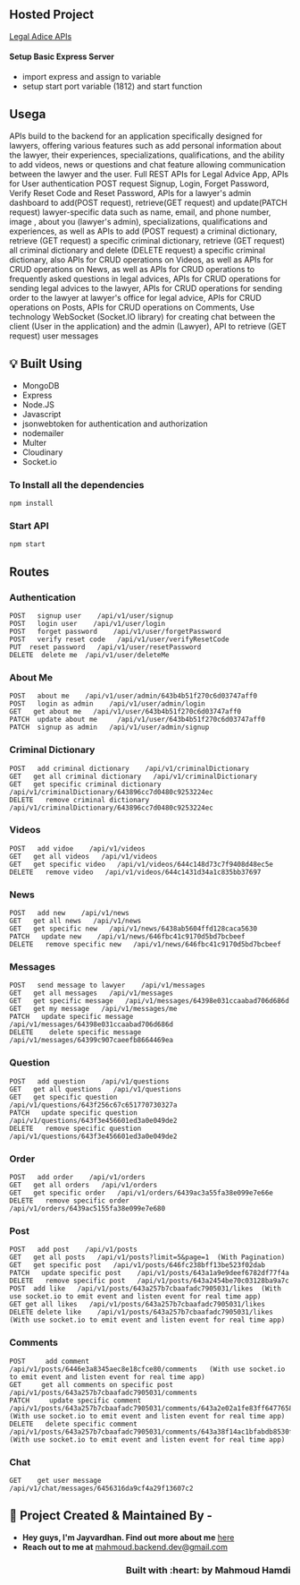 ## Hosted Project
[Legal Adice APIs](https://legal-advice-1812.onrender.com)


#### Setup Basic Express Server

- import express and assign to variable
- setup start port variable (1812) and start function

## Usega
APIs build to the backend for an application specifically designed for lawyers, offering various 
features such as add personal information about the lawyer, their experiences, 
specializations, qualifications, and the ability to add videos, news or questions and chat 
feature allowing communication between the lawyer and the user.
Full REST APIs for Legal Advice App, APIs for User authentication POST request Signup, Login, 
Forget Password, Verify Reset Code and Reset Password, APIs for a lawyer's admin dashboard 
to add(POST request), retrieve(GET request) and update(PATCH request) lawyer-specific data 
such as name, email, and phone number, image , about you (lawyer's admin), specializations, 
qualifications and experiences, as well as APIs to add (POST request) a criminal dictionary, 
retrieve (GET request) a specific criminal dictionary, retrieve (GET request) all criminal 
dictionary and delete (DELETE request) a specific criminal dictionary, also APIs for CRUD 
operations on Videos, as well as APIs for CRUD operations on News, as well as APIs for CRUD 
operations to frequently asked questions in legal advices, APIs for CRUD operations for 
sending legal advices to the lawyer, APIs for CRUD operations for sending order to the lawyer 
at lawyer's office for legal advice, APIs for CRUD operations on Posts, APIs for CRUD 
operations on Comments, Use technology WebSocket (Socket.IO library) for creating chat 
between the client (User in the application) and the admin (Lawyer), API to retrieve (GET 
request) user messages



## :bulb: Built Using

- MongoDB
- Express
- Node.JS
- Javascript
- jsonwebtoken for authentication and authorization
- nodemailer
- Multer
- Cloudinary
- Socket.io

### To Install all the dependencies

```
npm install
```
### Start API

```
npm start
```

## Routes

### Authentication
```
POST   signup user    /api/v1/user/signup
POST   login user    /api/v1/user/login
POST   forget password    /api/v1/user/forgetPassword 
POST   verify reset code   /api/v1/user/verifyResetCode
PUT  reset password   /api/v1/user/resetPassword
DELETE  delete me  /api/v1/user/deleteMe
```

### About Me
```
POST   about me    /api/v1/user/admin/643b4b51f270c6d03747aff0
POST   login as admin    /api/v1/user/admin/login
GET   get about me   /api/v1/user/643b4b51f270c6d03747aff0
PATCH  update about me     /api/v1/user/643b4b51f270c6d03747aff0
PATCH  signup as admin   /api/v1/user/admin/signup
```

### Criminal Dictionary
```
POST   add criminal dictionary    /api/v1/criminalDictionary
GET   get all criminal dictionary   /api/v1/criminalDictionary
GET   get specific criminal dictionary   /api/v1/criminalDictionary/643896cc7d0480c9253224ec
DELETE   remove criminal dictionary   /api/v1/criminalDictionary/643896cc7d0480c9253224ec
```

### Videos
```
POST   add vidoe    /api/v1/videos
GET   get all videos   /api/v1/videos
GET   get specific video   /api/v1/videos/644c148d73c7f9408d48ec5e
DELETE   remove video   /api/v1/videos/644c1431d34a1c835bb37697
```

### News
```
POST   add new    /api/v1/news
GET   get all news   /api/v1/news
GET   get specific new   /api/v1/news/6438ab5604ffd128caca5630
PATCH   update new    /api/v1/news/646fbc41c9170d5bd7bcbeef 
DELETE   remove specific new   /api/v1/news/646fbc41c9170d5bd7bcbeef
```

### Messages
```
POST   send message to lawyer    /api/v1/messages
GET   get all messages   /api/v1/messages
GET   get specific message   /api/v1/messages/64398e031ccaabad706d686d
GET   get my message   /api/v1/messages/me
PATCH   update specific message    /api/v1/messages/64398e031ccaabad706d686d
DELETE    delete specific message    /api/v1/messages/64399c907caeefb8664469ea 
```

### Question
```
POST   add question    /api/v1/questions
GET   get all questions   /api/v1/questions
GET   get specific question   /api/v1/questions/643f256c67c651770730327a
PATCH   update specific question    /api/v1/questions/643f3e456601ed3a0e049de2 
DELETE   remove specific question   /api/v1/questions/643f3e456601ed3a0e049de2
```

### Order
```
POST   add order    /api/v1/orders
GET   get all orders   /api/v1/orders
GET   get specific order   /api/v1/orders/6439ac3a55fa38e099e7e66e
DELETE   remove specific order   /api/v1/orders/6439ac5155fa38e099e7e680
```

### Post
```
POST   add post    /api/v1/posts
GET   get all posts   /api/v1/posts?limit=5&page=1  (With Pagination)
GET   get specific post   /api/v1/posts/646fc238bff13be523f02dab
PATCH   update specific post    /api/v1/posts/643a1a9e9deef6782df77f4a 
DELETE   remove specific post   /api/v1/posts/643a2454be70c03128ba9a7c
POST  add like   /api/v1/posts/643a257b7cbaafadc7905031/likes  (With use socket.io to emit event and listen event for real time app)
GET get all likes   /api/v1/posts/643a257b7cbaafadc7905031/likes
DELETE delete like    /api/v1/posts/643a257b7cbaafadc7905031/likes (With use socket.io to emit event and listen event for real time app)
```

### Comments
```
POST     add comment    /api/v1/posts/6446e3a8345aec8e18cfce80/comments   (With use socket.io to emit event and listen event for real time app)
GET     get all comments on specific post    /api/v1/posts/643a257b7cbaafadc7905031/comments
PATCH     update specific comment   /api/v1/posts/643a257b7cbaafadc7905031/comments/643a2e02a1fe83ff64776586  (With use socket.io to emit event and listen event for real time app)
DELETE   delete specific comment   /api/v1/posts/643a257b7cbaafadc7905031/comments/643a38f14ac1bfabdb8530fd  (With use socket.io to emit event and listen event for real time app)
```

### Chat 
```
GET    get user message    /api/v1/chat/messages/6456316da9cf4a29f13607c2
```

## :man: Project Created & Maintained By -

- **Hey guys, I'm Jayvardhan. Find out more about me** [ here](https://www.linkedin.com/in/mahmoud-hamdi-62bb1223b)
- **Reach out to me at** [mahmoud.backend.dev@gmail.com](mahmoud.backend.dev@gmail.com)

<h3 align="right">Built with :heart: by Mahmoud Hamdi</h3>

